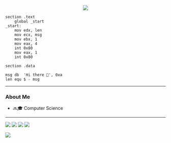 <div align = "center"><img src="https://media.discordapp.net/attachments/871054615737671730/878381455535915038/ico_highres.png?ex=682af1ba&is=6829a03a&hm=2c7ea1c5738d7152e0a49e1a27a6c226634a4a60746d53adc6c5d112a0f12727&=&format=webp&quality=lossless&width=256&height=256"></div>

```assembly
section	.text
	global _start
_start:
	mov	edx, len
	mov	ecx, msg
	mov	ebx, 1
	mov	eax, 4
	int	0x80
	mov	eax, 1
	int	0x80

section	.data

msg	db	'Hi there 👋', 0xa
len	equ	$ - msg
```

---

### About Me

* 🔜🎓 Computer Science

---

<!--- ![Github Stats](https://github-readme-stats.vercel.app/api?username=KillStr3aK&show_icons=true&theme=radical) --->
<!--- ![](http://github-profile-summary-cards.vercel.app/api/cards/profile-details?username=KillStr3aK&theme=2077) --->
![](http://github-profile-summary-cards.vercel.app/api/cards/repos-per-language?username=KillStr3aK&theme=2077)
![](http://github-profile-summary-cards.vercel.app/api/cards/most-commit-language?username=KillStr3aK&theme=2077)
![](http://github-profile-summary-cards.vercel.app/api/cards/stats?username=KillStr3aK&theme=2077)
![](http://github-profile-summary-cards.vercel.app/api/cards/productive-time?username=KillStr3aK&theme=2077&utcOffset=8)

![](https://komarev.com/ghpvc/?username=KillStr3aK)
